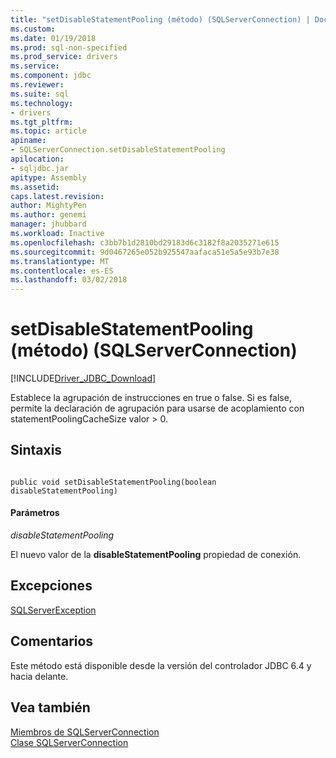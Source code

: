 ```yaml
---
title: "setDisableStatementPooling (método) (SQLServerConnection) | Documentos de Microsoft"
ms.custom: 
ms.date: 01/19/2018
ms.prod: sql-non-specified
ms.prod_service: drivers
ms.service: 
ms.component: jdbc
ms.reviewer: 
ms.suite: sql
ms.technology:
- drivers
ms.tgt_pltfrm: 
ms.topic: article
apiname:
- SQLServerConnection.setDisableStatementPooling
apilocation:
- sqljdbc.jar
apitype: Assembly
ms.assetid: 
caps.latest.revision: 
author: MightyPen
ms.author: genemi
manager: jhubbard
ms.workload: Inactive
ms.openlocfilehash: c3bb7b1d2810bd29183d6c3182f8a2035271e615
ms.sourcegitcommit: 9d0467265e052b925547aafaca51e5a5e93b7e38
ms.translationtype: MT
ms.contentlocale: es-ES
ms.lasthandoff: 03/02/2018
---
```

# <a name="setdisablestatementpooling-method-sqlserverconnection"></a>setDisableStatementPooling (método) (SQLServerConnection)
[!INCLUDE[Driver_JDBC_Download](../../../includes/driver_jdbc_download.md)]

 Establece la agrupación de instrucciones en true o false. Si es false, permite la declaración de agrupación para usarse de acoplamiento con statementPoolingCacheSize valor > 0.

## <a name="syntax"></a>Sintaxis  
  
```  
  
public void setDisableStatementPooling(boolean disableStatementPooling)  
```  

#### <a name="parameters"></a>Parámetros  
 *disableStatementPooling*  
  
 El nuevo valor de la **disableStatementPooling** propiedad de conexión.  
 
## <a name="exceptions"></a>Excepciones  
 [SQLServerException](../../../connect/jdbc/reference/sqlserverexception-class.md)  
 
## <a name="remarks"></a>Comentarios  
 Este método está disponible desde la versión del controlador JDBC 6.4 y hacia delante.
 
## <a name="see-also"></a>Vea también  
 [Miembros de SQLServerConnection](../../../connect/jdbc/reference/sqlserverconnection-members.md)   
 [Clase SQLServerConnection](../../../connect/jdbc/reference/sqlserverconnection-class.md)  
  
  
